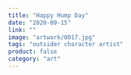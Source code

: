 ```yaml
---
title: "Happy Hump Day"
date: "2020-09-15"
link: ""
image: "artwork/0017.jpg"
tags: "outsider character artist"
product: false
category: "art"
---
```

